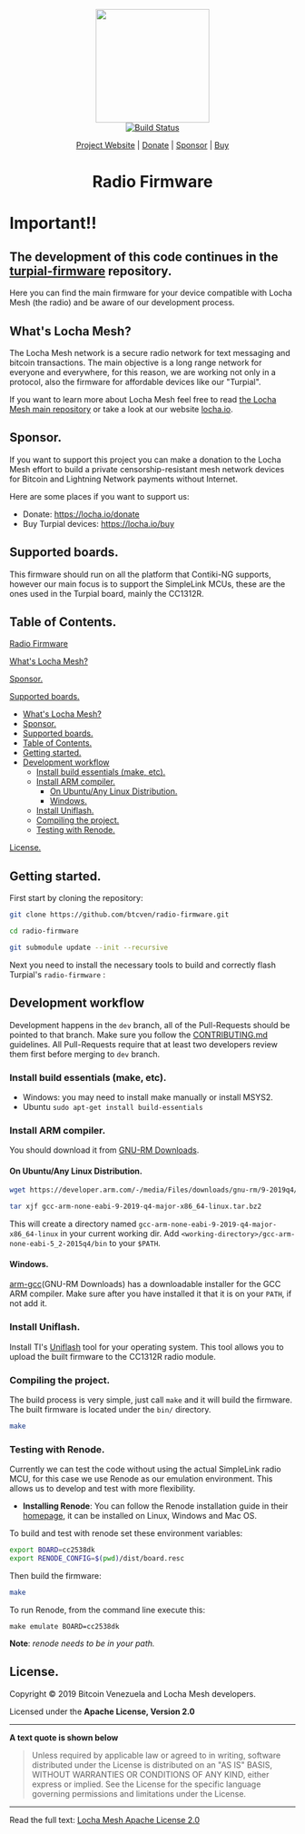 <p align="center">
  <a href="https://locha.io/">
  <img height="200px" src="doc/LogotipoTurpial-Color.20-09-19.svg">
  </a>
  <br/>
  <a href="https://travis-ci.com/btcven/radio-firmware">
    <img src="https://travis-ci.com/btcven/radio-firmware.svg?branch=master" title="Build Status">
  </a>
</p>

<p align="center">
  <a href="https://locha.io/">Project Website</a> |
  <a href="https://locha.io/donate">Donate</a> |
  <a href="https://github.com/sponsors/rdymac">Sponsor</a> |
  <a href="https://locha.io/buy">Buy</a>
</p>

<h1 align="center">Radio Firmware</h1>


# Important!!
## The development of this code continues in the [turpial-firmware](https://github.com/btcven/turpial-firmware) repository.

Here you can
find the main firmware for your device compatible with Locha Mesh (the radio)
and be aware of our development process.

## What's Locha Mesh?

The Locha Mesh network is a secure radio network for text messaging and bitcoin
transactions. The main objective is a long range network for everyone and
everywhere, for this reason, we are working not only in a protocol, also the
firmware for affordable devices like our "Turpial".

If you want to learn more about Locha Mesh feel free to read
[the Locha Mesh main repository](https://github.com/btcven/locha) or take a
look at our website [locha.io](https://www.locha.io).

## Sponsor.

If you want to support this project you can make a donation to the Locha Mesh
effort to build a private censorship-resistant mesh network devices for Bitcoin
and Lightning Network payments without Internet.

Here are some places if you want to support us:

- Donate: https://locha.io/donate
- Buy Turpial devices: https://locha.io/buy

## Supported boards.

This firmware should run on all the platform that Contiki-NG supports, however
our main focus is to support the SimpleLink MCUs, these are the ones used in
the Turpial board, mainly the CC1312R.

## Table of Contents.

[Radio Firmware](#radio-firmware)

[What's Locha Mesh?](#whats-locha-mesh)

[Sponsor.](#sponsor)

[Supported boards.](#supported-boards)

- [What's Locha Mesh?](#whats-locha-mesh)
- [Sponsor.](#sponsor)
- [Supported boards.](#supported-boards)
- [Table of Contents.](#table-of-contents)
- [Getting started.](#getting-started)
- [Development workflow](#development-workflow)
  - [Install build essentials (make, etc).](#install-build-essentials-make-etc)
  - [Install ARM compiler.](#install-arm-compiler)
    - [On Ubuntu/Any Linux Distribution.](#on-ubuntuany-linux-distribution)
    - [Windows.](#windows)
  - [Install Uniflash.](#install-uniflash)
  - [Compiling the project.](#compiling-the-project)
  - [Testing with Renode.](#testing-with-renode)

[License.](#license)

## Getting started.

First start by cloning the repository:

```bash
git clone https://github.com/btcven/radio-firmware.git

cd radio-firmware

git submodule update --init --recursive
```

Next you need to install the necessary tools to build and correctly flash
Turpial's `radio-firmware` :

## Development workflow

Development happens in the `dev` branch, all of the Pull-Requests should be
pointed to that branch. Make sure you follow the
[CONTRIBUTING.md](CONTRIBUTING.md) guidelines. All Pull-Requests
require that at least two developers review them first before merging to `dev`
branch.

### Install build essentials (make, etc).

- Windows: you may need to install make manually or install MSYS2.
- Ubuntu `sudo apt-get install build-essentials`

### Install ARM compiler.

You should download it from [GNU-RM Downloads][arm-gcc].

#### On Ubuntu/Any Linux Distribution.

```bash
wget https://developer.arm.com/-/media/Files/downloads/gnu-rm/9-2019q4/RC2.1/gcc-arm-none-eabi-9-2019-q4-major-x86_64-linux.tar.bz2

tar xjf gcc-arm-none-eabi-9-2019-q4-major-x86_64-linux.tar.bz2
```

This will create a directory named
`gcc-arm-none-eabi-9-2019-q4-major-x86_64-linux` in your current working dir.
Add `<working-directory>/gcc-arm-none-eabi-5_2-2015q4/bin` to your `$PATH`.

#### Windows.

[arm-gcc](GNU-RM Downloads) has a downloadable installer for the GCC ARM
compiler. Make sure after you have installed it that it is on your `PATH`, if not add it.

### Install Uniflash.

Install TI's [Uniflash][uniflash] tool for your operating system. This tool
allows you to upload the built firmware to the CC1312R radio module.

### Compiling the project.

The build process is very simple, just call `make` and it will build the
firmware. The built firmware is located under the `bin/` directory.

```bash
make
```

[arm-gcc]: https://developer.arm.com/open-source/gnu-toolchain/gnu-rm/downloads
[uniflash]: https://www.ti.com/tool/UNIFLASH

### Testing with Renode.

Currently we can test the code without using the actual SimpleLink radio MCU,
for this case we use Renode as our emulation environment. This allows us to
develop and test with more flexibility.

 - **Installing Renode**: You can follow the Renode installation guide in their
[homepage][renode], it can be installed on Linux, Windows and Mac OS.

[renode]: https://renode.io/#downloads

To build and test with renode set these environment variables:


```bash
export BOARD=cc2538dk
export RENODE_CONFIG=$(pwd)/dist/board.resc
```

Then build the firmware:

```bash
make
```

To run Renode, from the command line execute this:

```
make emulate BOARD=cc2538dk
```

**Note**: *renode needs to be in your path.*

## License.

Copyright © 2019 Bitcoin Venezuela and Locha Mesh developers.

Licensed under the **Apache License, Version 2.0**

---
**A text quote is shown below**

>Unless required by applicable law or agreed to in writing, software
distributed under the License is distributed on an "AS IS" BASIS,
WITHOUT WARRANTIES OR CONDITIONS OF ANY KIND, either express or implied.
See the License for the specific language governing permissions and
limitations under the License.
___
Read the full text:
[Locha Mesh Apache License 2.0](LICENSE)
